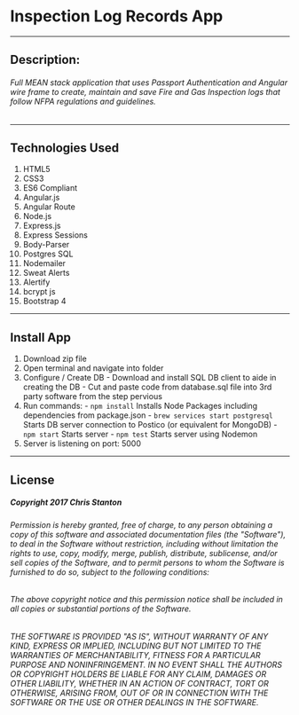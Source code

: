 
# Inspection Log Records App

---

## Description:
###### Full MEAN stack application that uses Passport Authentication and Angular wire frame to create, maintain and save Fire and Gas Inspection logs that follow NFPA regulations and guidelines.

---

## Technologies Used
  1. HTML5
  2. CSS3
  3. ES6 Compliant
  4. Angular.js
  5. Angular Route
  6. Node.js
  7. Express.js
  8. Express Sessions
  9. Body-Parser
  10. Postgres SQL
  11. Nodemailer
  12. Sweat Alerts
  13. Alertify
  14. bcrypt js
  15. Bootstrap 4

---

## Install App
  1. Download zip file
  2. Open terminal and navigate into folder
  3. Configure / Create DB
    - Download and install SQL DB client to aide in creating the DB
    - Cut and paste code from database.sql file into 3rd party software from the step pervious
  4. Run commands:
    - ``` npm install ``` Installs Node Packages including dependencies from package.json
    - ``` brew services start postgresql ``` Starts DB server connection to Postico (or equivalent for MongoDB)
    - ``` npm start ``` Starts server
    - ``` npm test ``` Starts server using Nodemon
  5. Server is listening on port: 5000

---

## License
##### Copyright 2017 Chris Stanton

###### Permission is hereby granted, free of charge, to any person obtaining a copy of this software and associated documentation files (the "Software"), to deal in the Software without restriction, including without limitation the rights to use, copy, modify, merge, publish, distribute, sublicense, and/or sell copies of the Software, and to permit persons to whom the Software is furnished to do so, subject to the following conditions:

###### The above copyright notice and this permission notice shall be included in all copies or substantial portions of the Software.

###### THE SOFTWARE IS PROVIDED "AS IS", WITHOUT WARRANTY OF ANY KIND, EXPRESS OR IMPLIED, INCLUDING BUT NOT LIMITED TO THE WARRANTIES OF MERCHANTABILITY, FITNESS FOR A PARTICULAR PURPOSE AND NONINFRINGEMENT. IN NO EVENT SHALL THE AUTHORS OR COPYRIGHT HOLDERS BE LIABLE FOR ANY CLAIM, DAMAGES OR OTHER LIABILITY, WHETHER IN AN ACTION OF CONTRACT, TORT OR OTHERWISE, ARISING FROM, OUT OF OR IN CONNECTION WITH THE SOFTWARE OR THE USE OR OTHER DEALINGS IN THE SOFTWARE.
